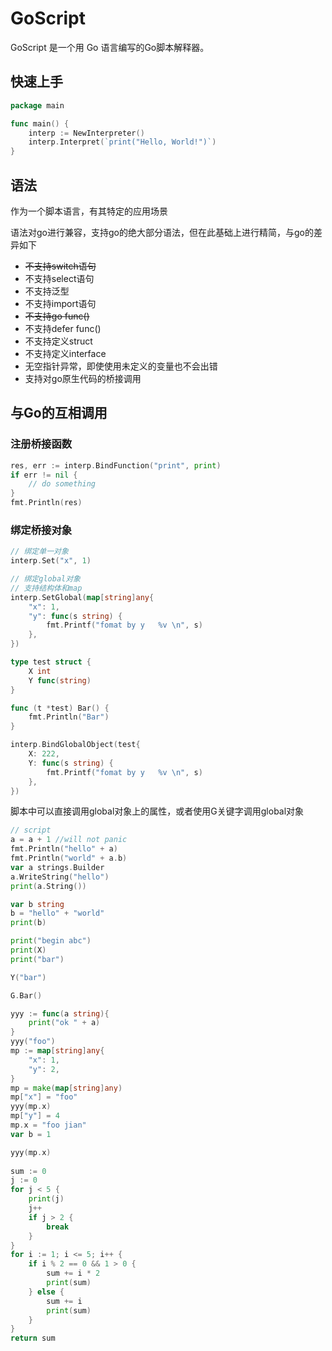# GoScript

GoScript 是一个用 Go 语言编写的Go脚本解释器。

## 快速上手

```go
package main

func main() {
	interp := NewInterpreter()
    interp.Interpret(`print("Hello, World!")`)
}
```

## 语法
作为一个脚本语言，有其特定的应用场景

语法对go进行兼容，支持go的绝大部分语法，但在此基础上进行精简，与go的差异如下

- ~~不支持switch语句~~
- 不支持select语句
- 不支持泛型
- 不支持import语句
- ~~不支持go func()~~
- 不支持defer func()
- 不支持定义struct
- 不支持定义interface
- 无空指针异常，即使使用未定义的变量也不会出错
- 支持对go原生代码的桥接调用

## 与Go的互相调用

### 注册桥接函数

```go
res, err := interp.BindFunction("print", print)
if err != nil {
    // do something
}
fmt.Println(res)
```

### 绑定桥接对象

```go
// 绑定单一对象
interp.Set("x", 1)

// 绑定global对象
// 支持结构体和map
interp.SetGlobal(map[string]any{
    "x": 1,
    "y": func(s string) {
        fmt.Printf("fomat by y   %v \n", s)
    },
})

type test struct {
	X int
	Y func(string)
}

func (t *test) Bar() {
	fmt.Println("Bar")
}

interp.BindGlobalObject(test{
	X: 222,
	Y: func(s string) {
		fmt.Printf("fomat by y   %v \n", s)
	},
})
```

脚本中可以直接调用global对象上的属性，或者使用G关键字调用global对象

```go
// script
a = a + 1 //will not panic
fmt.Println("hello" + a)
fmt.Println("world" + a.b)
var a strings.Builder
a.WriteString("hello")
print(a.String())

var b string
b = "hello" + "world"
print(b)

print("begin abc")
print(X)
print("bar")

Y("bar")

G.Bar()

yyy := func(a string){
	print("ok " + a)
}
yyy("foo")
mp := map[string]any{
	"x": 1,
	"y": 2,
}
mp = make(map[string]any)
mp["x"] = "foo"
yyy(mp.x)
mp["y"] = 4
mp.x = "foo jian"
var b = 1

yyy(mp.x)
	
sum := 0
j := 0
for j < 5 {
	print(j)
	j++
	if j > 2 {
		break	
	}
}
for i := 1; i <= 5; i++ {
	if i % 2 == 0 && 1 > 0 {
		sum += i * 2
		print(sum)
	} else {
		sum += i
		print(sum)
	}
}
return sum
```






